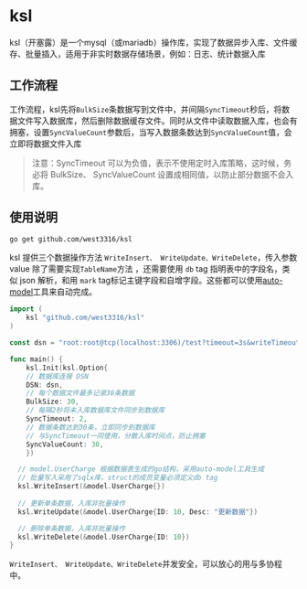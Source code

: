 # ksl

ksl（开塞露）是一个mysql（或mariadb）操作库，实现了数据异步入库、文件缓存、批量插入，适用于非实时数据存储场景，例如：日志、统计数据入库

## 工作流程

工作流程，ksl先将`BulkSize`条数据写到文件中，并间隔`SyncTimeout`秒后，将数据文件写入数据库，然后删除数据缓存文件。同时从文件中读取数据入库，也会有拥塞，设置`SyncValueCount`参数后，当写入数据条数达到`SyncValueCount`值，会立即将数据文件入库


> 注意：SyncTimeout 可以为负值，表示不使用定时入库策略，这时候，务必将 BulkSize、 SyncValueCount 设置成相同值，以防止部分数据不会入库。

## 使用说明

```bash
go get github.com/west3316/ksl
```

ksl 提供三个数据操作方法 `WriteInsert、 WriteUpdate、WriteDelete`，传入参数 value 除了需要实现`TableName`方法 ，还需要使用 `db` tag 指明表中的字段名，类似 json 解析，和用 `mark` tag标记主键字段和自增字段。这些都可以使用[auto-model](https://github.com/west3316/auto-model)工具来自动完成。

```go
import (
    ksl "github.com/west3316/ksl"
)

const dsn = "root:root@tcp(localhost:3306)/test?timeout=3s&writeTimeout=5s&readTimeout=2s&charset=utf8&parseTime=true&loc=Local"

func main() {
    ksl.Init(ksl.Option{
    // 数据库连接 DSN 
    DSN: dsn,
    // 每个数据文件最多记录30条数据
    BulkSize: 30,
    // 每隔2秒将未入库数据库文件同步到数据库
    SyncTimeout: 2,
    // 数据条数达到30条，立即同步到数据库
    // 与SyncTimeout一同使用，分散入库时间点，防止拥塞
    SyncValueCount: 30,
    })

  // model.UserCharge 根据数据表生成的go结构，采用auto-model工具生成
  // 批量写入采用了sqlx库，struct的成员变量必须定义db tag
  ksl.WriteInsert(&model.UserCharge{})
  
  // 更新单条数据，入库非批量操作
  ksl.WriteUpdate(&model.UserCharge{ID: 10, Desc: "更新数据"})

  // 删除单条数据，入库非批量操作
  ksl.WriteDelete(&model.UserCharge{ID: 10})
}
```

`WriteInsert、 WriteUpdate、WriteDelete`并发安全，可以放心的用与多协程中。
